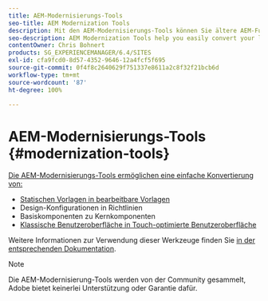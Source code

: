 ```yaml
---
title: AEM-Modernisierungs-Tools
seo-title: AEM Modernization Tools
description: Mit den AEM-Modernisierungs-Tools können Sie ältere AEM-Funktionen in die neueste Technologie konvertieren.
seo-description: AEM Modernization Tools help you easily convert your legacy AEM features to the latest technology
contentOwner: Chris Bohnert
products: SG_EXPERIENCEMANAGER/6.4/SITES
exl-id: cfa9fcd0-8d57-4352-9646-12a4fcf5f695
source-git-commit: 0f4f8c2640629f751337e8611a2c8f32f21bcb6d
workflow-type: tm+mt
source-wordcount: '87'
ht-degree: 100%

---
```


# AEM-Modernisierungs-Tools {#modernization-tools}

[Die AEM-Modernisierungs-Tools ermöglichen eine einfache Konvertierung von:](http://opensource.adobe.com/aem-modernize-tools/)

* [](page-templates-static.md)[Statischen Vorlagen in bearbeitbare Vorlagen](page-templates-editable.md)
* [](page-templates-static.md)Design-Konfigurationen in Richtlinien[](page-templates-editable.md)
* [](/help/sites-authoring/default-components-foundation.md)Basiskomponenten zu Kernkomponenten[](https://experienceleague.adobe.com/docs/experience-manager-core-components/using/introduction.html?lang=de)
* [](website.md)[Klassische Benutzeroberfläche in Touch-optimierte Benutzeroberfläche](touch-ui-concepts.md)

Weitere Informationen zur Verwendung dieser Werkzeuge finden Sie [in der entsprechenden Dokumentation](http://opensource.adobe.com/aem-modernize-tools/).

>[!NOTE]
>
>Die AEM-Modernisierung-Tools werden von der Community gesammelt, Adobe bietet keinerlei Unterstützung oder Garantie dafür.
